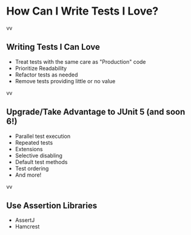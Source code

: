 # How Can I Write Tests I Love?
vv

## Writing Tests I Can Love
* Treat tests with the same care as "Production" code
* Prioritize Readability
* Refactor tests as needed
* Remove tests providing little or no value

vv

## Upgrade/Take Advantage to JUnit 5 (and soon 6!)

* Parallel test execution
* Repeated tests
* Extensions
* Selective disabling
* Default test methods
* Test ordering
* And more!

vv

## Use Assertion Libraries

* AssertJ
* Hamcrest
